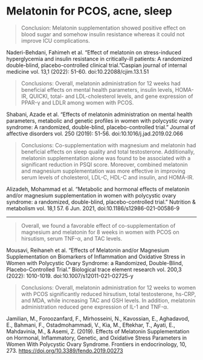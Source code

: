 # Melatonin for PCOS, acne, sleep

> Conclusion: Melatonin supplementation showed positive effect on blood sugar and somehow insulin resistance whereas it could not improve ICU complications.

Naderi-Behdani, Fahimeh et al. “Effect of melatonin on stress-induced hyperglycemia and insulin resistance in critically-ill patients: A randomized double-blind, placebo-controlled clinical trial.”Caspian journal of internal medicine vol. 13,1 (2022): 51-60. doi:10.22088/cjim.13.1.51

> Conclusions: Overall, melatonin administration for 12 weeks had beneficial effects on mental health parameters, insulin levels, HOMA-IR, QUICKI, total- and LDL-cholesterol levels, and gene expression of PPAR-γ and LDLR among women with PCOS.

Shabani, Azade et al. “Effects of melatonin administration on mental health parameters, metabolic and genetic profiles in women with polycystic ovary syndrome: A randomized, double-blind, placebo-controlled trial.” Journal of affective disorders vol. 250 (2019): 51-56. doi:10.1016/j.jad.2019.02.066

> Conclusions: Co-supplementation with magnesium and melatonin had beneficial effects on sleep quality and total testosterone. Additionally, melatonin supplementation alone was found to be associated with a significant reduction in PSQI score. Moreover, combined melatonin and magnesium supplementation was more effective in improving serum levels of cholesterol, LDL-C, HDL-C and insulin, and HOMA-IR.

Alizadeh, Mohammad et al. “Metabolic and hormonal effects of melatonin and/or magnesium supplementation in women with polycystic ovary syndrome: a randomized, double-blind, placebo-controlled trial.” Nutrition & metabolism vol. 18,1 57. 6 Jun. 2021, doi:10.1186/s12986-021-00586-9

---

> Overall, we found a favorable effect of co-supplementation of magnesium and melatonin for 8 weeks in women with PCOS on hirsutism, serum TNF-α, and TAC levels.

Mousavi, Reihaneh et al. “Effects of Melatonin and/or Magnesium Supplementation on Biomarkers of Inflammation and Oxidative Stress in Women with Polycystic Ovary Syndrome: a Randomized, Double-Blind, Placebo-Controlled Trial.” Biological trace element research vol. 200,3 (2022): 1010-1019. doi:10.1007/s12011-021-02725-y

> Conclusions: Overall, melatonin administration for 12 weeks to women with PCOS significantly reduced hirsutism, total testosterone, hs-CRP, and MDA, while increasing TAC and GSH levels. In addition, melatonin administration reduced gene expression of IL-1 and TNF-α.

Jamilian, M., Foroozanfard, F., Mirhosseini, N., Kavossian, E., Aghadavod, E., Bahmani, F., Ostadmohammadi, V., Kia, M., Eftekhar, T., Ayati, E., Mahdavinia, M., & Asemi, Z. (2019). Effects of Melatonin Supplementation on Hormonal, Inflammatory, Genetic, and Oxidative Stress Parameters in Women With Polycystic Ovary Syndrome. Frontiers in endocrinology, 10, 273. https://doi.org/10.3389/fendo.2019.00273
